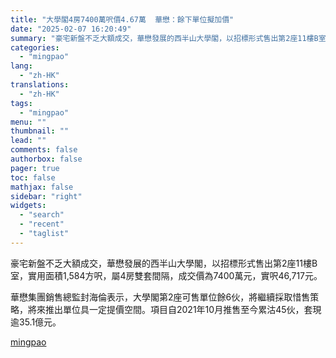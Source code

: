 ```yaml
---
title: "大學閣4房7400萬呎價4.67萬  華懋：餘下單位擬加價"
date: "2025-02-07 16:20:49"
summary: "豪宅新盤不乏大額成交，華懋發展的西半山大學閣，以招標形式售出第2座11樓B室，實用面積1,584方..."
categories:
  - "mingpao"
lang:
  - "zh-HK"
translations:
  - "zh-HK"
tags:
  - "mingpao"
menu: ""
thumbnail: ""
lead: ""
comments: false
authorbox: false
pager: true
toc: false
mathjax: false
sidebar: "right"
widgets:
  - "search"
  - "recent"
  - "taglist"
---
```


豪宅新盤不乏大額成交，華懋發展的西半山大學閣，以招標形式售出第2座11樓B室，實用面積1,584方呎，屬4房雙套間隔，成交價為7400萬元，實呎46,717元。


華懋集團銷售總監封海倫表示，大學閣第2座可售單位餘6伙，將繼續採取惜售策略，將來推出單位具一定提價空間。項目自2021年10月推售至今累沽45伙，套現逾35.1億元。

[mingpao](https://finance.mingpao.com/fin/instantp/20250207/1738916031343/%e5%a4%a7%e5%ad%b8%e9%96%a34%e6%88%bf7400%e8%90%ac%e5%91%8e%e5%83%b94-67%e8%90%ac-%e8%8f%af%e6%87%8b-%e9%a4%98%e4%b8%8b%e5%96%ae%e4%bd%8d%e6%93%ac%e5%8a%a0%e5%83%b9)
